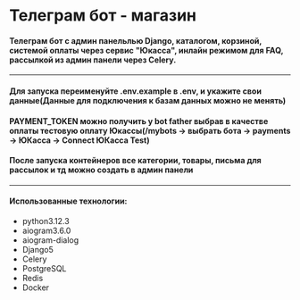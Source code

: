 # Телеграм бот - магазин

#### Телеграм бот с админ панельлью Django, каталогом, корзиной, системой оплаты через сервис "Юкасса", инлайн режимом для FAQ, рассылкой из админ панели через Celery.

---

#### Для запуска переименуйте .env.example в .env, и укажите свои данные(Данные для подключения к базам данных можно не менять)
#### PAYMENT_TOKEN можно получить у bot father выбрав в качестве оплаты тестовую оплату Юкассы(/mybots -> выбрать бота -> payments -> ЮКасса -> Connect ЮКасса Test)
#### После запуска контейнеров все категории, товары, письма для рассылок и тд можно создать в админ панели

---

#### Использованные технологии:
- python3.12.3
- aiogram3.6.0
- aiogram-dialog
- Django5
- Celery
- PostgreSQL
- Redis
- Docker
